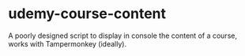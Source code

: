 # udemy-course-content
A poorly designed script to display in console the content of a course, works with Tampermonkey (ideally).
